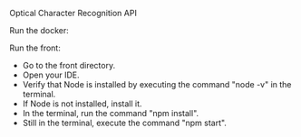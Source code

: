 Optical Character Recognition API

Run the docker:


Run the front:
- Go to the front directory.
- Open your IDE.
- Verify that Node is installed by executing the command "node -v" in the terminal.
- If Node is not installed, install it.
- In the terminal, run the command "npm install".
- Still in the terminal, execute the command "npm start".
